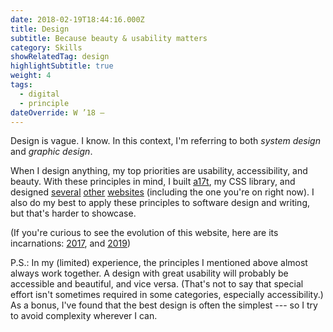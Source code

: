 ```yaml
---
date: 2018-02-19T18:44:16.000Z
title: Design
subtitle: Because beauty & usability matters
category: Skills
showRelatedTag: design
highlightSubtitle: true
weight: 4
tags:
  - digital
  - principle
dateOverride: W ’18 –
---
```


Design is vague. I know. In this context, I'm referring to both _system design_ and _graphic design_.

When I design anything, my top priorities are usability, accessibility, and beauty. With these principles in mind, I built [a17t](https://github.com/milesmcc/a17t), my CSS library, and designed [several](https://whoaremyrepresentatives.org) [other](https://privacyspy.org) [websites](https://whyprivacymatters.org) (including the one you're on right now). I also do my best to apply these principles to software design and writing, but that's harder to showcase.

(If you're curious to see the evolution of this website, here are its incarnations: [2017](https://web.archive.org/web/20180126221250/http://rmrm.io/), and [2019](https://web.archive.org/web/20191127161558/https://rmrm.io/))

P.S.: In my (limited) experience, the principles I mentioned above almost always work together. A design with great usability will probably be accessible and beautiful, and vice versa. (That's not to say that special effort isn't sometimes required in some categories, especially accessibility.) As a bonus, I've found that the best design is often the simplest --- so I try to avoid complexity wherever I can.